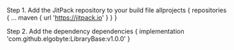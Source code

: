 Step 1. Add the JitPack repository to your build file
allprojects {
	repositories {
	...
	maven { url 'https://jitpack.io' }
	}
}


Step 2. Add the dependency
	dependencies {
	        implementation 'com.github.elgobyte:LibraryBase:v1.0.0'
	}
